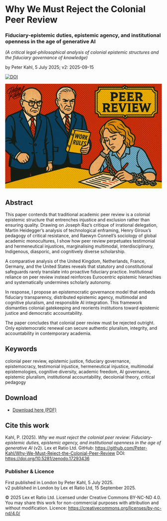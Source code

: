 # Why We Must Reject the Colonial Peer Review

### Fiduciary-epistemic duties, epistemic agency, and institutional openness in the age of generative AI

_(A critical legal-philosophical analysis of colonial epistemic structures and the fiduciary governance of knowledge)_

by Peter Kahl, 5 July 2025; v2: 2025-09-15

[![DOI](https://zenodo.org/badge/DOI/10.5281/zenodo.17293436.svg)](https://doi.org/10.5281/zenodo.17293436)


![alt text](https://github.com/Peter-Kahl/Why-We-Must-Reject-the-Colonial-Peer-Review/blob/main/peer-review-committee.jpg?raw=true)

## Abstract

This paper contends that traditional academic peer review is a colonial epistemic structure that entrenches injustice and exclusion rather than ensuring quality. Drawing on Joseph Raz’s critique of irrational delegation, Martin Heidegger’s analysis of technological enframing, Henry Giroux’s pedagogy of critical resistance, and Raewyn Connell’s sociology of global academic monocultures, I show how peer review perpetuates testimonial and hermeneutical injustices, marginalising multimodal, interdisciplinary, Indigenous, diasporic, and cognitively diverse scholarship.

A comparative analysis of the United Kingdom, Netherlands, France, Germany, and the United States reveals that statutory and constitutional safeguards rarely translate into proactive fiduciary practice. Institutional reliance on peer review instead reinforces Eurocentric epistemic hierarchies and systematically undermines scholarly autonomy.

In response, I propose an epistemocratic governance model that embeds fiduciary transparency, distributed epistemic agency, multimodal and cognitive pluralism, and responsible AI integration. This framework dismantles colonial gatekeeping and reorients institutions toward epistemic justice and democratic accountability.

The paper concludes that colonial peer review must be rejected outright. Only epistemocratic renewal can secure authentic pluralism, integrity, and accountability in contemporary academia.

## Keywords

colonial peer review, epistemic justice, fiduciary governance, epistemocracy, testimonial injustice, hermeneutical injustice, multimodal epistemologies, cognitive diversity, academic freedom, AI governance, epistemic pluralism, institutional accountability, decolonial theory, critical pedagogy

## Download

- [Download here (PDF)](https://raw.githubusercontent.com/Peter-Kahl/Why-We-Must-Reject-the-Colonial-Peer-Review/master/Kahl_P_Why_We_Must_Reject_the_Colonial_Peer_Review_v2_2025-09-15.pdf)

## Cite this work

Kahl, P. (2025). _Why we must reject the colonial peer review: Fiduciary-epistemic duties, epistemic agency, and institutional openness in the age of generative AI_ (v2). Lex et Ratio Ltd. GitHub: https://github.com/Peter-Kahl/Why-We-Must-Reject-the-Colonial-Peer-Review DOI: https://doi.org/10.5281/zenodo.17293436

### Publisher & Licence

First published in London by Peter Kahl, 5 July 2025.\
v2 published in London by Lex et Ratio Ltd, 15 September 2025.

© 2025 Lex et Ratio Ltd. Licensed under Creative Commons BY-NC-ND 4.0.\
You may share this work for non-commercial purposes with attribution and without modification. Licence: https://creativecommons.org/licenses/by-nc-nd/4.0/